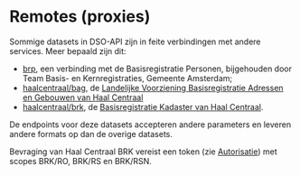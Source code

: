 Remotes (proxies)
=================

Sommige datasets in DSO-API zijn in feite verbindingen met andere services.
Meer bepaald zijn dit:

* [brp]({{uri}}brp), een verbinding met de Basisregistratie Personen, bijgehouden door
  Team Basis- en Kernregistraties, Gemeente Amsterdam;
* [haalcentraal/bag]({{uri}}haalcentraal/bag), de [Landelijke Voorziening Basisregistratie
  Adressen en Gebouwen van Haal Centraal](https://lvbag.github.io/BAG-API/)
* [haalcentraal/brk]({{uri}}haalcentraal/brk), de [Basisregistratie Kadaster van Haal Centraal](
  https://vng-realisatie.github.io/Haal-Centraal-BRK-bevragen).

De endpoints voor deze datasets accepteren andere parameters
en leveren andere formats op dan de overige datasets.

Bevraging van Haal Centraal BRK vereist een token (zie [Autorisatie](authorization.html))
met scopes BRK/RO, BRK/RS en BRK/RSN.
